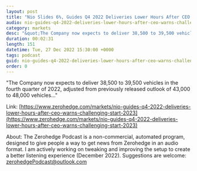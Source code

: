 ```yaml
---
layout: post
title: "Nio Slides 6%, Guides Q4 2022 Deliveries Lower Hours After CEO Warns Of &quot;Challenging&quot; Start To 2023"
audio: nio-guides-q4-2022-deliveries-lower-hours-after-ceo-warns-challenging-start-2023-0
category: markets
desc: "&quot;The Company now expects to deliver 38,500 to 39,500 vehicles in the fourth quarter of 2022, adjusted from previously released outlook of 43,000 to 48,000 vehicles...&quot;"
duration: 00:02:31
length: 151
datetime: Tue, 27 Dec 2022 15:30:00 +0000
tags: podcast
guid: nio-guides-q4-2022-deliveries-lower-hours-after-ceo-warns-challenging-start-2023-0
order: 0
---
```

&quot;The Company now expects to deliver 38,500 to 39,500 vehicles in the fourth quarter of 2022, adjusted from previously released outlook of 43,000 to 48,000 vehicles...&quot;

Link: [https://www.zerohedge.com/markets/nio-guides-q4-2022-deliveries-lower-hours-after-ceo-warns-challenging-start-2023](https://www.zerohedge.com/markets/nio-guides-q4-2022-deliveries-lower-hours-after-ceo-warns-challenging-start-2023)

About: The Zerohedge Podcast is a non-commercial, automated program, designed to give people a way to get news from Zerohedge in an audio format.  I am actively working on tweaking and improving the setup to create a better listening experience (December 2022).  Suggestions are welcome: [zerohedgePodcast@outlook.com](mailto:zerohedgePodcast@outlook.com)